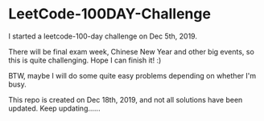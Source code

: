 # LeetCode-100DAY-Challenge
I started a leetcode-100-day challenge on Dec 5th, 2019.

There will be final exam week, Chinese New Year and other big events, so this is quite challenging. Hope I can finish it! :)

BTW, maybe I will do some quite easy problems depending on whether I'm busy.

This repo is created on Dec 18th, 2019, and not all solutions have been updated. Keep updating......
